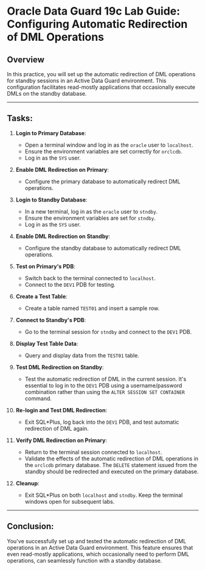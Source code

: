 # Oracle Data Guard 19c Lab Guide: Configuring Automatic Redirection of DML Operations

## Overview

In this practice, you will set up the automatic redirection of DML operations for standby sessions in an Active Data Guard environment. This configuration facilitates read-mostly applications that occasionally execute DMLs on the standby database.

---

## Tasks:

1. **Login to Primary Database**:
    - Open a terminal window and log in as the `oracle` user to `localhost`.
    - Ensure the environment variables are set correctly for `orclcdb`.
    - Log in as the `SYS` user.

2. **Enable DML Redirection on Primary**:
    - Configure the primary database to automatically redirect DML operations.

3. **Login to Standby Database**:
    - In a new terminal, log in as the `oracle` user to `stndby`.
    - Ensure the environment variables are set for `stndby`.
    - Log in as the `SYS` user.

4. **Enable DML Redirection on Standby**:
    - Configure the standby database to automatically redirect DML operations.

5. **Test on Primary's PDB**:
    - Switch back to the terminal connected to `localhost`.
    - Connect to the `DEV1` PDB for testing.

6. **Create a Test Table**:
    - Create a table named `TEST01` and insert a sample row.

7. **Connect to Standby's PDB**:
    - Go to the terminal session for `stndby` and connect to the `DEV1` PDB.

8. **Display Test Table Data**:
    - Query and display data from the `TEST01` table.

9. **Test DML Redirection on Standby**:
    - Test the automatic redirection of DML in the current session. It's essential to log in to the `DEV1` PDB using a username/password combination rather than using the `ALTER SESSION SET CONTAINER` command.

10. **Re-login and Test DML Redirection**:
    - Exit SQL*Plus, log back into the `DEV1` PDB, and test automatic redirection of DML again.

11. **Verify DML Redirection on Primary**:
    - Return to the terminal session connected to `localhost`.
    - Validate the effects of the automatic redirection of DML operations in the `orclcdb` primary database. The `DELETE` statement issued from the standby should be redirected and executed on the primary database.

12. **Cleanup**:
    - Exit SQL*Plus on both `localhost` and `stndby`. Keep the terminal windows open for subsequent labs.

---

## Conclusion:

You've successfully set up and tested the automatic redirection of DML operations in an Active Data Guard environment. This feature ensures that even read-mostly applications, which occasionally need to perform DML operations, can seamlessly function with a standby database.
